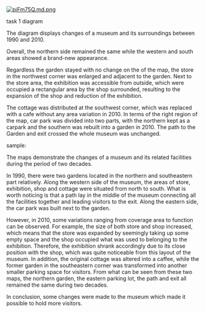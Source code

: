 [![piFm75Q.md.png](https://z1.ax1x.com/2023/10/20/piFm75Q.md.png)](https://imgse.com/i/piFm75Q)

task 1 diagram

The diagram displays changes of a museum and its surroundings between 1990 and  2010.

Overall, the northern side remained the same while the western and south areas showed a brand-new appearance.

Regardless the garden stayed with no change on the of the map, the store in the northwest corner was enlarged and adjacent to the garden. Next to the store area, the exhibition was accessible from outside, which were occupied a rectangular area by the shop surrounded, resulting to the expansion of the shop and reduction of the exhibition.

The cottage was distributed at the southwest corner, which was replaced with a cafe without any area variation in 2010. In terms of the right region of the map, car park was divided into two parts, with the northern kept as a carpark and the southern was rebuilt into a garden in 2010. The path to the Garden and exit crossed the whole museum was unchanged.



sample:


The maps demonstrate the changes of a museum and its related facilities during the period of two decades.


In 1990, there were two gardens located in the northern and southeastern part relatively. Along the western side of the museum, the areas of store, exhibition, shop and cottage were situated from north to south. What is worth noticing is that a path lay in the middle of the museum connecting all the facilities together and leading visitors to the exit. Along the eastern side, the car park was built next to the garden.


However, in 2010, some variations ranging from coverage area to function can be observed. For example, the size of both store and shop increased, which means that the store was expanded by seemingly taking up some empty space and the shop occupied what was used to belonging to the exhibition. Therefore, the exhibition shrank accordingly due to its close position with the shop, which was quite noticeable from this layout of the museum. In addition, the original cottage was altered into a caffee, while the former garden in the southeastern corner was transformed into another smaller parking space for visitors. From what can be seen from these two maps, the northern garden, the eastern parking lot, the path and exit all remained the same during two decades.


In conclusion, some changes were made to the museum which made it possible to hold more visitors.
